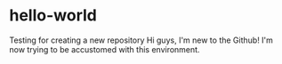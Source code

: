 # hello-world
Testing for creating a new repository
Hi guys, I'm new to the Github!
I'm now trying to be accustomed with this environment.

